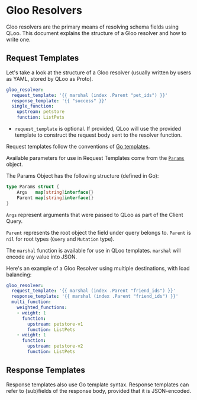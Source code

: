 # Gloo Resolvers

Gloo resolvers are the primary means of resolving schema fields using QLoo. This 
document explains the structure of a Gloo resolver and how to write one.

## Request Templates

Let's take a look at the structure of a Gloo resolver (usually written by users as YAML,
stored by QLoo as Proto).

```yaml
gloo_resolver:
  request_template: '{{ marshal (index .Parent "pet_ids") }}'
  response_template: '{{ "success" }}'
  single_function:
    upstream: petstore
    function: ListPets
```

* `request_template` is optional. If provided, QLoo will use the provided template
to construct the request body sent to the resolver function.

Request templates follow the conventions of [Go templates](https://golang.org/pkg/text/template/).

Available parameters for use in Request Templates come from the 
[`Params`](https://github.com/solo-io/qloo/blob/master/pkg/exec/executable_resolvers.go) object.

The Params Object has the following structure (defined in Go):

```go
type Params struct {
	Args   map[string]interface{}
	Parent map[string]interface{}
}
```

`Args` represent arguments that were passed to QLoo as part of the Client Query.

`Parent` represents the root object the field under query belongs to. `Parent` 
is `nil` for root types (`Query` and `Mutation` type).

The `marshal` function is available for use in QLoo templates. 
`marshal` will encode any value into JSON.

Here's an example of a Gloo Resolver using multiple destinations, with load balancing:

```yaml
gloo_resolver:
  request_template: '{{ marshal (index .Parent "friend_ids") }}'
  response_template: '{{ marshal (index .Parent "friend_ids") }}'
  multi_function:
    weighted_functions:
    - weight: 1
      function: 
        upstream: petstore-v1
        function: ListPets
    - weight: 1
      function: 
        upstream: petstore-v2
        function: ListPets
```

## Response Templates
Response templates also use Go template syntax. Response templates can refer to 
(sub)fields of the response body, provided that it is JSON-encoded.